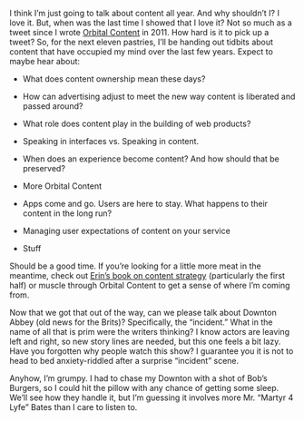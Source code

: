 

I think I’m just going to talk about content all year. And why shouldn’t I? I love it. But, when was the
last time I showed that I love it? Not so much as a tweet since I wrote [Orbital
Content](http://alistapart.com/article/orbital-content) in 2011. How hard is it to pick up a tweet? So, for
the next eleven pastries, I’ll be handing out tidbits about content that have occupied my mind over the last
few years. Expect to maybe hear about: 

 *  What does content ownership mean these days?

 *  How can advertising adjust to meet the new way content is liberated and passed around?

 *  What role does content play in the building of web products?

 *  Speaking in interfaces vs. Speaking in content.

 *  When does an experience become content? And how should that be preserved?

 *  More Orbital Content 

 *  Apps come and go. Users are here to stay. What happens to their content in the long run?

 *  Managing user expectations of content on your service

 *  Stuff

Should be a good time. If you’re looking for a little more meat in the meantime, check out [Erin’s book on
content strategy](http://www.abookapart.com/products/the-elements-of-content-strategy) (particularly the first
half) or muscle through Orbital Content to get a sense of where I’m coming from.

Now that we got that out of the way, can we please talk about Downton Abbey (old news for the Brits)?
Specifically, the “incident.” What in the name of all that is prim were the writers thinking? I know
actors are leaving left and right, so new story lines are needed, but this one feels a bit lazy. Have you
forgotten why people watch this show? I guarantee you it is not to head to bed anxiety-riddled after a
surprise “incident” scene.

Anyhow, I’m grumpy. I had to chase my Downton with a shot of Bob’s Burgers, so I could hit the pillow with
any chance of getting some sleep. We’ll see how they handle it, but I’m guessing it involves more Mr.
“Martyr 4 Lyfe” Bates than I care to listen to.